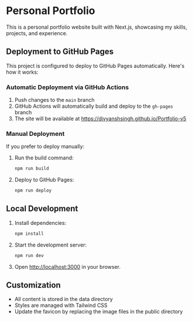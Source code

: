 # Personal Portfolio

This is a personal portfolio website built with Next.js, showcasing my skills, projects, and experience.

## Deployment to GitHub Pages

This project is configured to deploy to GitHub Pages automatically. Here's how it works:

### Automatic Deployment via GitHub Actions

1. Push changes to the `main` branch
2. GitHub Actions will automatically build and deploy to the `gh-pages` branch
3. The site will be available at https://divyanshsingh.github.io/Portfolio-v5

### Manual Deployment

If you prefer to deploy manually:

1. Run the build command:

   ```bash
   npm run build
   ```

2. Deploy to GitHub Pages:
   ```bash
   npm run deploy
   ```

## Local Development

1. Install dependencies:

   ```bash
   npm install
   ```

2. Start the development server:

   ```bash
   npm run dev
   ```

3. Open [http://localhost:3000](http://localhost:3000) in your browser.

## Customization

- All content is stored in the data directory
- Styles are managed with Tailwind CSS
- Update the favicon by replacing the image files in the public directory

